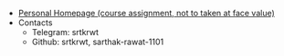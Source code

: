 - [Personal Homepage (course assignment, not to taken at face value)](https://sarthak-rawat-1101.github.io/sarthak-rawat-1101/personal_homepage/)
- Contacts
  - Telegram: srtkrwt
  - Github: srtkrwt, sarthak-rawat-1101
